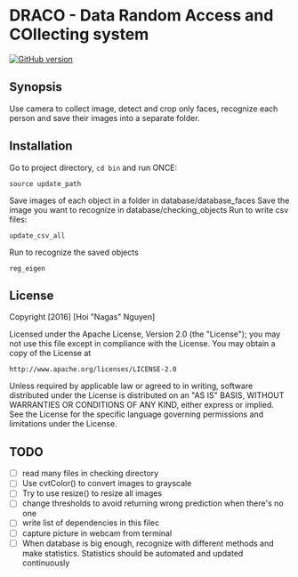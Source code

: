 # DRACO - Data Random Access and COllecting system
[![GitHub version](https://badge.fury.io/gh/cer-nagas%2FDRACO.svg)](https://badge.fury.io/gh/cer-nagas%2FDRACO)

## Synopsis
Use camera to collect image, detect and crop only faces, recognize each person
and save their images into a separate folder.

## Installation
Go to project directory, `cd bin` and run ONCE: 
```
source update_path 
```

Save images of each object in a folder in database/database_faces
Save the image you want to recognize in database/checking_objects
Run to write csv files:
```
update_csv_all 
```

Run to recognize the saved objects
```
reg_eigen 
```

## License
Copyright [2016] [Hoi "Nagas" Nguyen]

Licensed under the Apache License, Version 2.0 (the "License");
you may not use this file except in compliance with the License.
You may obtain a copy of the License at

    http://www.apache.org/licenses/LICENSE-2.0

Unless required by applicable law or agreed to in writing, software
distributed under the License is distributed on an "AS IS" BASIS,
WITHOUT WARRANTIES OR CONDITIONS OF ANY KIND, either express or implied.
See the License for the specific language governing permissions and
limitations under the License.


## TODO
- [ ] read many files in checking directory
- [ ] Use cvtColor() to convert images to grayscale
- [ ] Try to use resize() to resize all images
- [ ] change thresholds to avoid returning wrong prediction when there's no one
- [ ] write list of dependencies in this filec
- [ ] capture picture in webcam from terminal
- [ ] When database is big enough, recognize with different methods and make statistics. Statistics should be automated and updated continuously
